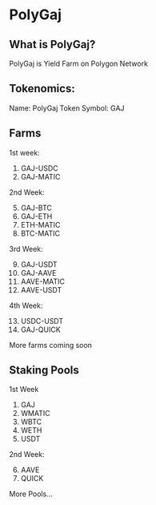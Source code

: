 # PolyGaj

## What is PolyGaj?
PolyGaj is Yield Farm on Polygon Network

## Tokenomics:

Name: PolyGaj Token
Symbol: GAJ

## Farms

1st week:

1. GAJ-USDC
2. GAJ-MATIC

2nd Week:

5. GAJ-BTC 
6. GAJ-ETH 
7. ETH-MATIC
8. BTC-MATIC

3rd Week:

9. GAJ-USDT
10. GAJ-AAVE
11. AAVE-MATIC
12. AAVE-USDT

4th Week:

13. USDC-USDT
14. GAJ-QUICK

More farms coming soon

## Staking Pools

1st Week

1. GAJ
2. WMATIC
4. WBTC
5. WETH
6. USDT

2nd Week:

6. AAVE
7. QUICK

More Pools... 


